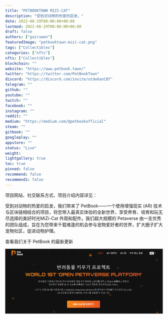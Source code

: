 ```yaml
---
title: "PETBOOKTOWN MIZI-CAT"
description: "受到对动物的热爱的启发，"
date: 2022-08-29T00:00:00+08:00
lastmod: 2022-08-29T00:00:00+08:00
draft: false
authors: ["guiruwen"]
featuredImage: "petbooktown-mizi-cat.png"
tags: ["Collectibles"]
categories: ["nfts"]
nfts: ["Collectibles"]
blockchain: ""
website: "https://www.petbook.town/"
twitter: "https://twitter.com/PetBookTown"
discord: "https://discord.com/invite/utdwXanCBf"
telegram: ""
github: ""
youtube: ""
twitch: ""
facebook: ""
instagram: ""
reddit: ""
medium: "https://medium.com/@petbookofficial"
steam: ""
gitbook: ""
googleplay: ""
appstore: ""
status: "Live"
weight: 
lightgallery: true
toc: true
pinned: false
recommend: false
recommend1: false
---
```

项目网站、社交联系方式、项目介绍内容详见：

受到对动物的热爱的启发，我们带来了 PetBook——一个使用增强现实 (AR) 技术与区块链相结合的项目，将您带入最真实体验的全新世界，享受养育、培育和玩无尽选择的美好时光MiZi-Cat 外观和配件。我们超大规模的 Petaverse 由一支优秀的团队组成，旨在为您带来千载难逢的机会参与宠物爱好者的世界，扩大圈子扩大宠物社区，促进动物护理。

查看我们关于 PetBook 的最新更新

![nft](01.png)